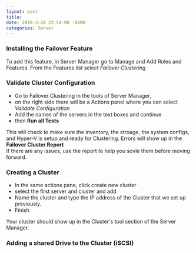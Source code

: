 ```yaml
--- 
layout: post 
title: 
date: 2018-3-28 22:54:00 -0400 
categories: Server 
---
```


### Installing the Failover Feature
To add this feature, in Server Manager go to Manage and Add Roles and Features. From the Features list select *Failover Clustering*

### Validate Cluster Configuration
- Go to Failover Clustering in the tools of Server Manager, 
- on the right side there will be a Actions panel where you can select *Validate Configuration*
- Add the names of the servers in the text boxes and continue
- then **Run all Tests**

This will check to make sure the inventory, the stroage, the system configs, and Hyper-V is setup and ready for Clustering. Errors will show up in the **Failover Cluster Report**  
If there are any issues, use the report to help you sovle them before moving forward. 

### Creating a Cluster
- In the same actions pane, click create new cluster
- select the first server and cluster and add
- Name the cluster and type the IP address of the Cluster that we set up previously. 
- Finish

Your cluster should show up in the Cluster's tool section of the Server Manager. 

### Adding a shared Drive to the Cluster (iSCSI)
